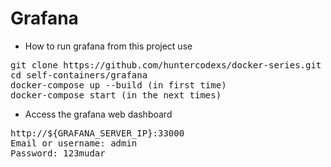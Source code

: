# Grafana

- How to run grafana from this project use

<pre>
git clone https://github.com/huntercodexs/docker-series.git .
cd self-containers/grafana
docker-compose up --build (in first time)
docker-compose start (in the next times)
</pre>

- Access the grafana web dashboard

<pre>
http://${GRAFANA_SERVER_IP}:33000
Email or username: admin
Password: 123mudar
</pre>
